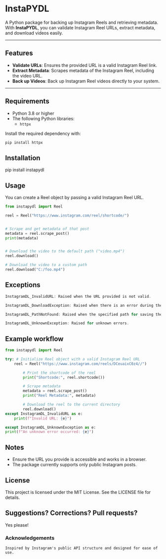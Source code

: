# InstaPYDL

A Python package for backing up Instagram Reels and retrieving metadata. With **InstaPYDL**, you can validate Instagram Reel URLs, extract metadata, and download videos easily.

---

## Features

- **Validate URLs**: Ensures the provided URL is a valid Instagram Reel link.
- **Extract Metadata**: Scrapes metadata of the Instagram Reel, including the video URL.
- **Back up Videos**: Back up Instagram Reel videos directly to your system.

---

## Requirements

- Python 3.8 or higher
- The following Python libraries:
  - `httpx`

Install the required dependency with:

```bash
pip install httpx
```

## Installation

pip install instapydl

## Usage

You can create a Reel object by passing a valid Instagram Reel URL.

```py
from instapydl import Reel

reel = Reel("https://www.instagram.com/reel/shortcode/")


# Scrape and get metadata of that post
metadata = reel.scrape_post()
print(metadata)


# Download the video to the default path ("video.mp4")
reel.download()

# Download the video to a custom path
reel.download("C:/foo.mp4")
```

## Exceptions

```js
InstagramDL_InvalidURL: Raised when the URL provided is not valid.

InstagramDL_DownloadException: Raised when there is an error during the download process.

InstagramDL_PathNotFound: Raised when the specified path for saving the video is not found.

InstagramDL_UnknownException: Raised for unknown errors.
```

## Example workflow

```py
from instapydl import Reel

try: # Initialize Reel object with a valid Instagram Reel URL
    reel = Reel("https://www.instagram.com/reels/DCeuaixC0z4//")

        # Print the shortcode of the reel
        print("Shortcode:", reel.shortcode())

        # Scrape metadata
        metadata = reel.scrape_post()
        print("Reel Metadata:", metadata)

        # Download the reel to the current directory
        reel.download()
except InstagramDL_InvalidURL as e:
    print(f"Invalid URL: {e}")

except InstagramDL_UnknownException as e:
print(f"An unknown error occurred: {e}")
```

## Notes

- Ensure the URL you provide is accessible and works in a browser.
- The package currently supports only public Instagram posts.

## License

This project is licensed under the MIT License. See the LICENSE file for details.

## Suggestions? Corrections? Pull requests?

Yes please!

### Acknowledgements

    Inspired by Instagram's public API structure and designed for ease of use.
